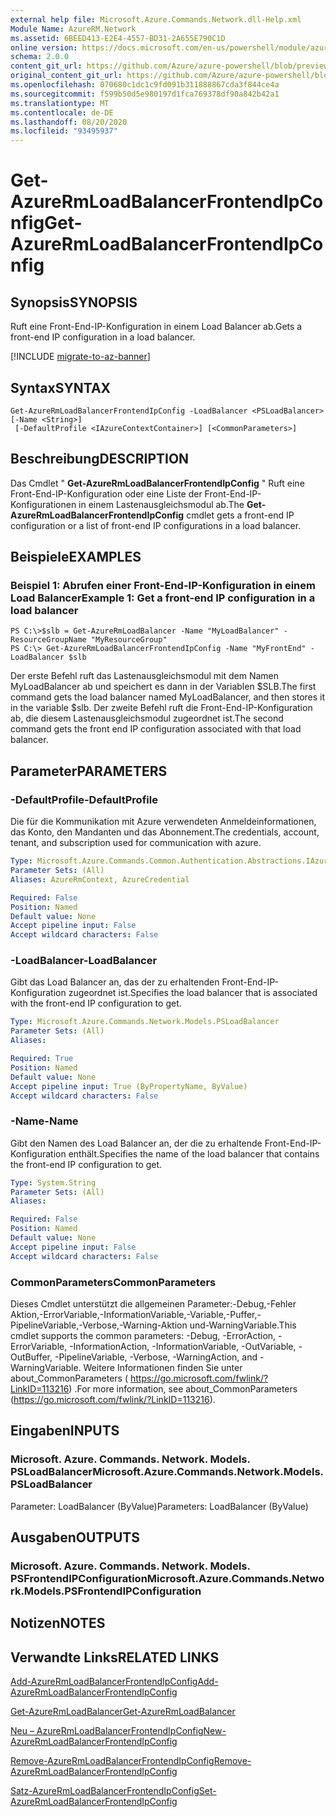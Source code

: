 ```yaml
---
external help file: Microsoft.Azure.Commands.Network.dll-Help.xml
Module Name: AzureRM.Network
ms.assetid: 6BEED413-E2E4-4557-BD31-2A655E790C1D
online version: https://docs.microsoft.com/en-us/powershell/module/azurerm.network/get-azurermloadbalancerfrontendipconfig
schema: 2.0.0
content_git_url: https://github.com/Azure/azure-powershell/blob/preview/src/ResourceManager/Network/Commands.Network/help/Get-AzureRmLoadBalancerFrontendIpConfig.md
original_content_git_url: https://github.com/Azure/azure-powershell/blob/preview/src/ResourceManager/Network/Commands.Network/help/Get-AzureRmLoadBalancerFrontendIpConfig.md
ms.openlocfilehash: 070680c1dc1c9fd091b311888867cda3f844ce4a
ms.sourcegitcommit: f599b50d5e980197d1fca769378df90a842b42a1
ms.translationtype: MT
ms.contentlocale: de-DE
ms.lasthandoff: 08/20/2020
ms.locfileid: "93495937"
---
```

# <span data-ttu-id="e8f9f-101">Get-AzureRmLoadBalancerFrontendIpConfig</span><span class="sxs-lookup"><span data-stu-id="e8f9f-101">Get-AzureRmLoadBalancerFrontendIpConfig</span></span>

## <span data-ttu-id="e8f9f-102">Synopsis</span><span class="sxs-lookup"><span data-stu-id="e8f9f-102">SYNOPSIS</span></span>
<span data-ttu-id="e8f9f-103">Ruft eine Front-End-IP-Konfiguration in einem Load Balancer ab.</span><span class="sxs-lookup"><span data-stu-id="e8f9f-103">Gets a front-end IP configuration in a load balancer.</span></span>

[!INCLUDE [migrate-to-az-banner](../../includes/migrate-to-az-banner.md)]

## <span data-ttu-id="e8f9f-104">Syntax</span><span class="sxs-lookup"><span data-stu-id="e8f9f-104">SYNTAX</span></span>

```
Get-AzureRmLoadBalancerFrontendIpConfig -LoadBalancer <PSLoadBalancer> [-Name <String>]
 [-DefaultProfile <IAzureContextContainer>] [<CommonParameters>]
```

## <span data-ttu-id="e8f9f-105">Beschreibung</span><span class="sxs-lookup"><span data-stu-id="e8f9f-105">DESCRIPTION</span></span>
<span data-ttu-id="e8f9f-106">Das Cmdlet " **Get-AzureRmLoadBalancerFrontendIpConfig** " Ruft eine Front-End-IP-Konfiguration oder eine Liste der Front-End-IP-Konfigurationen in einem Lastenausgleichsmodul ab.</span><span class="sxs-lookup"><span data-stu-id="e8f9f-106">The **Get-AzureRmLoadBalancerFrontendIpConfig** cmdlet gets a front-end IP configuration or a list of front-end IP configurations in a load balancer.</span></span>

## <span data-ttu-id="e8f9f-107">Beispiele</span><span class="sxs-lookup"><span data-stu-id="e8f9f-107">EXAMPLES</span></span>

### <span data-ttu-id="e8f9f-108">Beispiel 1: Abrufen einer Front-End-IP-Konfiguration in einem Load Balancer</span><span class="sxs-lookup"><span data-stu-id="e8f9f-108">Example 1: Get a front-end IP configuration in a load balancer</span></span>
```
PS C:\>$slb = Get-AzureRmLoadBalancer -Name "MyLoadBalancer" -ResourceGroupName "MyResourceGroup"
PS C:\> Get-AzureRmLoadBalancerFrontendIpConfig -Name "MyFrontEnd" -LoadBalancer $slb
```

<span data-ttu-id="e8f9f-109">Der erste Befehl ruft das Lastenausgleichsmodul mit dem Namen MyLoadBalancer ab und speichert es dann in der Variablen $SLB.</span><span class="sxs-lookup"><span data-stu-id="e8f9f-109">The first command gets the load balancer named MyLoadBalancer, and then stores it in the variable $slb.</span></span>
<span data-ttu-id="e8f9f-110">Der zweite Befehl ruft die Front-End-IP-Konfiguration ab, die diesem Lastenausgleichsmodul zugeordnet ist.</span><span class="sxs-lookup"><span data-stu-id="e8f9f-110">The second command gets the front end IP configuration associated with that load balancer.</span></span>

## <span data-ttu-id="e8f9f-111">Parameter</span><span class="sxs-lookup"><span data-stu-id="e8f9f-111">PARAMETERS</span></span>

### <span data-ttu-id="e8f9f-112">-DefaultProfile</span><span class="sxs-lookup"><span data-stu-id="e8f9f-112">-DefaultProfile</span></span>
<span data-ttu-id="e8f9f-113">Die für die Kommunikation mit Azure verwendeten Anmeldeinformationen, das Konto, den Mandanten und das Abonnement.</span><span class="sxs-lookup"><span data-stu-id="e8f9f-113">The credentials, account, tenant, and subscription used for communication with azure.</span></span>

```yaml
Type: Microsoft.Azure.Commands.Common.Authentication.Abstractions.IAzureContextContainer
Parameter Sets: (All)
Aliases: AzureRmContext, AzureCredential

Required: False
Position: Named
Default value: None
Accept pipeline input: False
Accept wildcard characters: False
```

### <span data-ttu-id="e8f9f-114">-LoadBalancer</span><span class="sxs-lookup"><span data-stu-id="e8f9f-114">-LoadBalancer</span></span>
<span data-ttu-id="e8f9f-115">Gibt das Load Balancer an, das der zu erhaltenden Front-End-IP-Konfiguration zugeordnet ist.</span><span class="sxs-lookup"><span data-stu-id="e8f9f-115">Specifies the load balancer that is associated with the front-end IP configuration to get.</span></span>

```yaml
Type: Microsoft.Azure.Commands.Network.Models.PSLoadBalancer
Parameter Sets: (All)
Aliases:

Required: True
Position: Named
Default value: None
Accept pipeline input: True (ByPropertyName, ByValue)
Accept wildcard characters: False
```

### <span data-ttu-id="e8f9f-116">-Name</span><span class="sxs-lookup"><span data-stu-id="e8f9f-116">-Name</span></span>
<span data-ttu-id="e8f9f-117">Gibt den Namen des Load Balancer an, der die zu erhaltende Front-End-IP-Konfiguration enthält.</span><span class="sxs-lookup"><span data-stu-id="e8f9f-117">Specifies the name of the load balancer that contains the front-end IP configuration to get.</span></span>

```yaml
Type: System.String
Parameter Sets: (All)
Aliases:

Required: False
Position: Named
Default value: None
Accept pipeline input: False
Accept wildcard characters: False
```

### <span data-ttu-id="e8f9f-118">CommonParameters</span><span class="sxs-lookup"><span data-stu-id="e8f9f-118">CommonParameters</span></span>
<span data-ttu-id="e8f9f-119">Dieses Cmdlet unterstützt die allgemeinen Parameter:-Debug,-Fehler Aktion,-ErrorVariable,-InformationVariable,-Variable,-Puffer,-PipelineVariable,-Verbose,-Warning-Aktion und-WarningVariable.</span><span class="sxs-lookup"><span data-stu-id="e8f9f-119">This cmdlet supports the common parameters: -Debug, -ErrorAction, -ErrorVariable, -InformationAction, -InformationVariable, -OutVariable, -OutBuffer, -PipelineVariable, -Verbose, -WarningAction, and -WarningVariable.</span></span> <span data-ttu-id="e8f9f-120">Weitere Informationen finden Sie unter about_CommonParameters ( https://go.microsoft.com/fwlink/?LinkID=113216) .</span><span class="sxs-lookup"><span data-stu-id="e8f9f-120">For more information, see about_CommonParameters (https://go.microsoft.com/fwlink/?LinkID=113216).</span></span>

## <span data-ttu-id="e8f9f-121">Eingaben</span><span class="sxs-lookup"><span data-stu-id="e8f9f-121">INPUTS</span></span>

### <span data-ttu-id="e8f9f-122">Microsoft. Azure. Commands. Network. Models. PSLoadBalancer</span><span class="sxs-lookup"><span data-stu-id="e8f9f-122">Microsoft.Azure.Commands.Network.Models.PSLoadBalancer</span></span>
<span data-ttu-id="e8f9f-123">Parameter: LoadBalancer (ByValue)</span><span class="sxs-lookup"><span data-stu-id="e8f9f-123">Parameters: LoadBalancer (ByValue)</span></span>

## <span data-ttu-id="e8f9f-124">Ausgaben</span><span class="sxs-lookup"><span data-stu-id="e8f9f-124">OUTPUTS</span></span>

### <span data-ttu-id="e8f9f-125">Microsoft. Azure. Commands. Network. Models. PSFrontendIPConfiguration</span><span class="sxs-lookup"><span data-stu-id="e8f9f-125">Microsoft.Azure.Commands.Network.Models.PSFrontendIPConfiguration</span></span>

## <span data-ttu-id="e8f9f-126">Notizen</span><span class="sxs-lookup"><span data-stu-id="e8f9f-126">NOTES</span></span>

## <span data-ttu-id="e8f9f-127">Verwandte Links</span><span class="sxs-lookup"><span data-stu-id="e8f9f-127">RELATED LINKS</span></span>

[<span data-ttu-id="e8f9f-128">Add-AzureRmLoadBalancerFrontendIpConfig</span><span class="sxs-lookup"><span data-stu-id="e8f9f-128">Add-AzureRmLoadBalancerFrontendIpConfig</span></span>](./Add-AzureRmLoadBalancerFrontendIpConfig.md)

[<span data-ttu-id="e8f9f-129">Get-AzureRmLoadBalancer</span><span class="sxs-lookup"><span data-stu-id="e8f9f-129">Get-AzureRmLoadBalancer</span></span>](./Get-AzureRmLoadBalancer.md)

[<span data-ttu-id="e8f9f-130">Neu – AzureRmLoadBalancerFrontendIpConfig</span><span class="sxs-lookup"><span data-stu-id="e8f9f-130">New-AzureRmLoadBalancerFrontendIpConfig</span></span>](./New-AzureRmLoadBalancerFrontendIpConfig.md)

[<span data-ttu-id="e8f9f-131">Remove-AzureRmLoadBalancerFrontendIpConfig</span><span class="sxs-lookup"><span data-stu-id="e8f9f-131">Remove-AzureRmLoadBalancerFrontendIpConfig</span></span>](./Remove-AzureRmLoadBalancerFrontendIpConfig.md)

[<span data-ttu-id="e8f9f-132">Satz-AzureRmLoadBalancerFrontendIpConfig</span><span class="sxs-lookup"><span data-stu-id="e8f9f-132">Set-AzureRmLoadBalancerFrontendIpConfig</span></span>](./Set-AzureRmLoadBalancerFrontendIpConfig.md)


